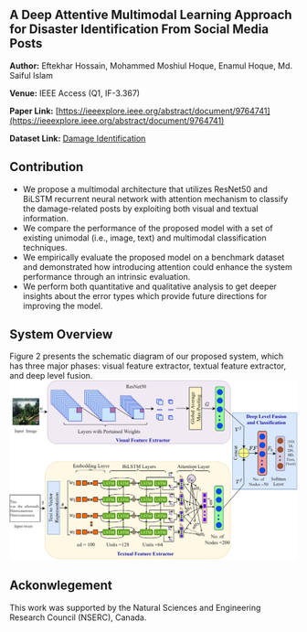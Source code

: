 ## A Deep Attentive Multimodal Learning Approach for Disaster Identification From Social Media Posts

**Author:** Eftekhar Hossain, Mohammed Moshiul Hoque, Enamul Hoque, Md. Saiful Islam

**Venue:** IEEE Access (Q1, IF-3.367)   

**Paper Link:** [https://ieeexplore.ieee.org/abstract/document/9764741](https://ieeexplore.ieee.org/abstract/document/9764741)

**Dataset Link:** [Damage Identification](https://archive.ics.uci.edu/ml/datasets/Multimodal+Damage+Identification+for+Humanitarian+Computing)



## Contribution
- We propose a multimodal architecture that utilizes ResNet50 and BiLSTM recurrent neural network with attention mechanism to classify the damage-related
posts by exploiting both visual and textual information.
- We compare the performance of the proposed model with a set of existing unimodal (i.e., image, text) and multimodal classification techniques.
- We empirically evaluate the proposed model on a benchmark dataset and demonstrated how introducing attention could enhance the system performance through an
intrinsic evaluation.
- We perform both quantitative and qualitative analysis to get deeper insights about the error types which provide future directions for improving the model.


## System Overview
Figure 2 presents the schematic diagram of our proposed system, which has three major phases: visual feature extractor, textual feature extractor, and deep level fusion.
<img title="" src="proposed-method.png" alt="">

## Ackonwlegement
This work was supported by the Natural Sciences and Engineering Research Council (NSERC), Canada.


